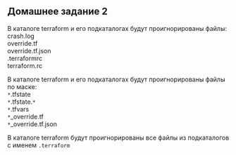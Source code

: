 ## Домашнее задание 2

В каталоге terraform и его подкаталогах будут проигнорированы файлы:  
crash.log  
override.tf  
override.tf.json  
.terraformrc  
terraform.rc  

В каталоге terraform и его подкаталогах будут проигнорированы файлы по маске:  
`*`.tfstate  
`*`.tfstate.`*`  
`*`.tfvars  
`*`_override.tf  
`*`_override.tf.json  

В каталоге terraform будут проигнорированы все файлы из подкаталогов с именем `.terraform`
